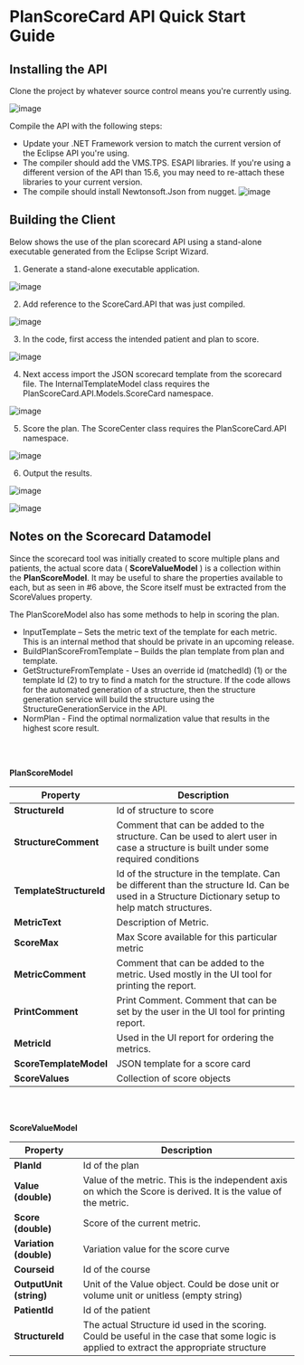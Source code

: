 # PlanScoreCard API Quick Start Guide

## Installing the API

Clone the project by whatever source control means you're currently using.

![image](https://github.com/Varian-MedicalAffairsAppliedSolutions/MAAS.PlanScoreCard.API/assets/78000769/35044496-d1e0-4157-8a05-f0b27374dfc2)

Compile the API with the following steps:

- Update your .NET Framework version to match the current version of the Eclipse API you're using.
- The compiler should add the VMS.TPS. ESAPI libraries. If you're using a different version of the API than 15.6, you may need to re-attach these libraries to your current version.
- The compile should install Newtonsoft.Json from nugget.
  ![image](https://github.com/Varian-MedicalAffairsAppliedSolutions/MAAS.PlanScoreCard.API/assets/78000769/82c4832d-847a-4d14-88c1-25b195e0178a)



## Building the Client

Below shows the use of the plan scorecard API using a stand-alone executable generated from the Eclipse Script Wizard.

1. Generate a stand-alone executable application.

![image](https://github.com/Varian-MedicalAffairsAppliedSolutions/MAAS.PlanScoreCard.API/assets/78000769/3f56175b-2dfe-4923-8d97-4c5b772a4ead)

2. Add reference to the ScoreCard.API that was just compiled.

![image](https://github.com/Varian-MedicalAffairsAppliedSolutions/MAAS.PlanScoreCard.API/assets/78000769/c7cb0545-4b3b-44b6-8cf3-fae986fa0a01)

3. In the code, first access the intended patient and plan to score.

![image](https://github.com/Varian-MedicalAffairsAppliedSolutions/MAAS.PlanScoreCard.API/assets/78000769/caf4fb36-f2b8-43e9-9ae1-6a0b697e552e)

4. Next access import the JSON scorecard template from the scorecard file. The InternalTemplateModel class requires the PlanScoreCard.API.Models.ScoreCard namespace.

![image](https://github.com/Varian-MedicalAffairsAppliedSolutions/MAAS.PlanScoreCard.API/assets/78000769/b0da3cc1-83fa-4955-b311-99e8f8b83662)

5. Score the plan. The ScoreCenter class requires the PlanScoreCard.API namespace.

![image](https://github.com/Varian-MedicalAffairsAppliedSolutions/MAAS.PlanScoreCard.API/assets/78000769/babe5224-7ce3-41ea-875c-284e0261b97d)

6. Output the results.

![image](https://github.com/Varian-MedicalAffairsAppliedSolutions/MAAS.PlanScoreCard.API/assets/78000769/a19de6e4-66e5-4b16-b29a-112bc55c7f14)

![image](https://github.com/Varian-MedicalAffairsAppliedSolutions/MAAS.PlanScoreCard.API/assets/78000769/bf7c9cd4-c8fb-410b-b43a-7f19348716bb)


## Notes on the Scorecard Datamodel

Since the scorecard tool was initially created to score multiple plans and patients, the actual score data ( **ScoreValueModel** ) is a collection within the **PlanScoreModel**. It may be useful to share the properties available to each, but as seen in #6 above, the Score itself must be extracted from the ScoreValues property.

The PlanScoreModel also has some methods to help in scoring the plan.

- InputTemplate – Sets the metric text of the template for each metric. This is an internal method that should be private in an upcoming release.
- BuildPlanScoreFromTemplate – Builds the plan template from plan and template.
- GetStructureFromTemplate - Uses an override id (matchedId) (1) or the template Id (2) to try to find a match for the structure. If the code allows for the automated generation of a structure, then the structure generation service will build the structure using the StructureGenerationService in the API.
- NormPlan - Find the optimal normalization value that results in the highest score result.

<br>
<br>

**PlanScoreModel**

| **Property** | **Description** |
| --- | --- |
| **StructureId** | Id of structure to score |
| **StructureComment** | Comment that can be added to the structure. Can be used to alert user in case a structure is built under some required conditions |
| **TemplateStructureId** | Id of the structure in the template. Can be different than the structure Id. Can be used in a Structure Dictionary setup to help match structures. |
| **MetricText** | Description of Metric. |
| **ScoreMax** | Max Score available for this particular metric |
| **MetricComment** | Comment that can be added to the metric. Used mostly in the UI tool for printing the report. |
| **PrintComment** | Print Comment. Comment that can be set by the user in the UI tool for printing report. |
| **MetricId** | Used in the UI report for ordering the metrics. |
| **ScoreTemplateModel** | JSON template for a score card |
| **ScoreValues** | Collection of score objects |

<br>
<br>

**ScoreValueModel**

| **Property** | Description |
| --- | --- |
| **PlanId** | Id of the plan |
| **Value (double)** | Value of the metric. This is the independent axis on which the Score is derived. It is the value of the metric. |
| **Score (double)** | Score of the current metric. |
| **Variation (double)** | Variation value for the score curve |
| **Courseid** | Id of the course |
| **OutputUnit (string)** | Unit of the Value object. Could be dose unit or volume unit or unitless (empty string) |
| **PatientId** | Id of the patient |
| **StructureId** | The actual Structure id used in the scoring. Could be useful in the case that some logic is applied to extract the appropriate structure |
